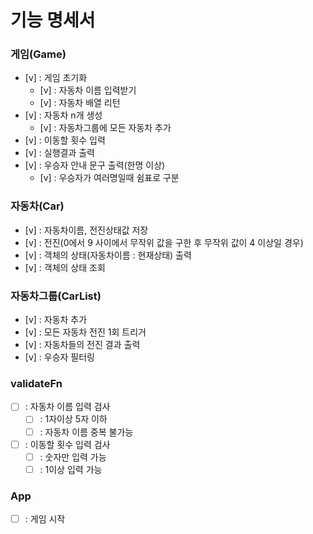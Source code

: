 # 기능 명세서

### 게임(Game)

- [v] : 게임 초기화
  - [v] : 자동차 이름 입력받기
  - [v] : 자동차 배열 리턴
- [v] : 자동차 n개 생성
  - [v] : 자동차그룹에 모든 자동차 추가
- [v] : 이동할 횟수 입력
- [v] : 실행결과 출력
- [v] : 우승자 안내 문구 출력(한명 이상)
  - [v] : 우승자가 여러명일때 쉼표로 구분

### 자동차(Car)

- [v] : 자동차이름, 전진상태값 저장
- [v] : 전진(0에서 9 사이에서 무작위 값을 구한 후 무작위 값이 4 이상일 경우)
- [v] : 객체의 상태(자동차이름 : 현재상태) 출력
- [v] : 객체의 상태 조회

### 자동차그룹(CarList)

- [v] : 자동차 추가
- [v] : 모든 자동차 전진 1회 트리거
- [v] : 자동차들의 전진 결과 출력
- [v] : 우승자 필터링

### validateFn

- [ ] : 자동차 이름 입력 검사
  - [ ] : 1자이상 5자 이하
  - [ ] : 자동차 이름 중복 불가능
- [ ] : 이동할 횟수 입력 검사
  - [ ] : 숫자만 입력 가능
  - [ ] : 1이상 입력 가능

### App

- [ ] : 게임 시작
